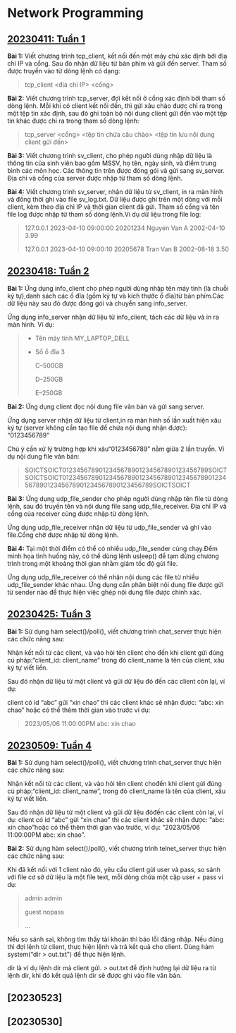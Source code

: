 # Network Programming

## [20230411: Tuần 1](https://github.com/haiphamcoder/Network-Programming/tree/main/exercises/20230411)

**Bài 1:** Viết chương trình tcp_client, kết nối đến một máy chủ xác định bởi địa chỉ IP và cổng. Sau đó nhận dữ liệu từ bàn phím và gửi đến server. Tham số được truyền vào từ dòng lệnh có dạng:

> tcp_client <địa chỉ IP> <cổng>

**Bài 2:** Viết chương trình tcp_server, đợi kết nối ở cổng xác định bởi tham số dòng lệnh. Mỗi khi có client kết nối đến, thì gửi xâu chào được chỉ ra trong một tệp tin xác định, sau đó ghi toàn bộ nội dung client gửi đến vào một tệp tin khác được chỉ ra trong tham số dòng lệnh:

> tcp_server <cổng> <tệp tin chứa câu chào> <tệp tin lưu nội dung client gửi đến>

**Bài 3:** Viết chương trình sv_client, cho phép người dùng nhập dữ liệu là thông tin của sinh viên bao gồm MSSV, họ tên, ngày sinh, và điểm trung bình các môn học. Các thông tin trên được đóng gói và gửi sang sv_server. Địa chỉ và cổng của server được nhập từ tham số dòng lệnh.

**Bài 4:** Viết chương trình sv_server, nhận dữ liệu từ sv_client, in ra màn hình và đồng thời ghi vào file sv_log.txt. Dữ liệu được ghi trên một dòng với mỗi client, kèm theo địa chỉ IP và thời gian client đã gửi. Tham số cổng và tên file log được nhập từ tham số dòng lệnh.Ví dụ dữ liệu trong file log:

> 127.0.0.1 2023-04-10 09:00:00 20201234 Nguyen Van A 2002-04-10 3.99
>
> 127.0.0.1 2023-04-10 09:00:10 20205678 Tran Van B 2002-08-18 3.50

## [20230418: Tuần 2](https://github.com/haiphamcoder/Network-Programming/tree/main/exercises/20230418)

**Bài 1:** Ứng dụng info_client cho phép người dùng nhập tên máy tính (là chuỗi ký tự),danh sách các ổ đĩa (gồm ký tự và kích thước ổ đĩa)từ bàn phím.Các dữ liệu này sau đó được đóng gói và chuyển sang info_server.

Ứng dụng info_server nhận dữ liệu từ info_client, tách các dữ liệu và in ra màn hình. Ví dụ:

> + Tên máy tính MY_LAPTOP_DELL
>
> + Số ổ đĩa 3
>
>   C–500GB
>
>   D–250GB
>
>   E–250GB

**Bài 2:** Ứng dụng client đọc nội dung file văn bản và gửi sang server.

Ứng dụng server nhận dữ liệu từ client,in ra màn hình số lần xuất hiện xâu ký tự (server không cần tạo file để chứa nội dung nhận được): “0123456789”

Chú ý cần xử lý trường hợp khi xâu“0123456789” nằm giữa 2 lần truyền. Ví dụ nội dung file văn bản:

> SOICTSOICT0123456789012345678901234567890123456789SOICTSOICTSOICT01234567890123456789012345678901234567890123456789012345678901234567890123456789SOICTSOICT

**Bài 3:** Ứng dụng udp_file_sender cho phép người dùng nhập tên file từ dòng lệnh, sau đó truyền tên và nội dung file sang udp_file_receiver. Địa chỉ IP và cổng của receiver cũng được nhập từ dòng lệnh.

Ứng dụng udp_file_receiver nhận dữ liệu từ udp_file_sender và ghi vào file.Cổng chờ được nhập từ dòng lệnh.

**Bài 4:** Tại một thời điểm có thể có nhiều udp_file_sender cùng chạy.Đểm minh họa tình huống này, có thể dùng lệnh usleep() để tạm dừng chương trình trong một khoảng thời gian nhằm giảm tốc độ gửi file.

Ứng dụng udp_file_receiver có thể nhận nội dung các file từ nhiều udp_file_sender khác nhau. Ứng dụng cần phân biệt nội dung file được gửi từ sender nào để thực hiện việc ghép nội dung file được chính xác.

## [20230425: Tuần 3](https://github.com/haiphamcoder/Network-Programming/tree/main/exercises/20230425)

**Bài 1:** Sử dụng hàm select()/poll(), viết chương  trình chat_server thực hiện các chức năng sau:

Nhận kết nối từ các client, và vào hỏi tên client cho đến khi client gửi đúng cú pháp:“client_id: client_name” trong đó client_name là tên của client, xâu ký tự viết liền.

Sau đó nhận dữ liệu từ một client và gửi dữ liệu đó đến các client còn lại, ví dụ:

client có id “abc” gửi “xin chao” thì các client khác sẽ nhận được: “abc: xin chao” hoặc có thể thêm  thời gian vào trước ví dụ:

> 2023/05/06 11:00:00PM abc: xin chao

## [20230509: Tuần 4](https://github.com/haiphamcoder/Network-Programming/tree/main/exercises/20230509)

**Bài 1:** Sử dụng hàm select()/poll(), viết chương  trình chat_server thực hiện các chức năng sau:

Nhận kết nối từ các client, và vào hỏi tên client chođến khi client gửi đúng cú pháp:“client_id: client_name”, trong đó client_name là tên của client, xâu ký tự viết liền.

Sau đó nhận dữ liệu từ một client và gửi dữ liệu đóđến các client còn lại, ví dụ: client có id “abc” gửi “xin chao” thì các client khác sẽ nhận được: “abc: xin chao”hoặc có thể thêm thời gian vào trước, ví  dụ: “2023/05/06 11:00:00PM abc: xin chao”.

**Bài 2:** Sử dụng hàm select()/poll(), viết chương trình telnet_server thực hiện các chức năng sau:

Khi đã kết nối với 1 client nào đó, yêu cầu client gửi user và pass, so sánh với file cơ sở dữ liệu là một file text, mỗi dòng chứa một cặp user + pass ví dụ:

> admin admin
>
> guest nopass
>
> ...

Nếu so sánh sai, không tìm thấy tài khoản thì báo lỗi đăng nhập. Nếu đúng thì đợi lệnh từ client, thực hiện lệnh và trả kết quả cho client. Dùng hàm system(“dir > out.txt”) để thực hiện lệnh.

dir là ví dụ lệnh dir mà client gửi. > out.txt để định hướng lại dữ liệu ra từ lệnh dir, khi đó kết quả lệnh dir sẽ được ghi vào file văn bản.

## [20230523]

## [20230530]
